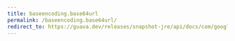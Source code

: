 ```yaml
---
title: baseencoding.base64url
permalink: /baseencoding.base64url/
redirect_to: https://guava.dev/releases/snapshot-jre/api/docs/com/google/common/io/BaseEncoding.html#base64Url--
---
```

